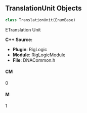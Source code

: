 ## TranslationUnit Objects

```python
class TranslationUnit(EnumBase)
```

ETranslation Unit

**C++ Source:**

- **Plugin**: RigLogic
- **Module**: RigLogicModule
- **File**: DNACommon.h

<a id="unreal.TranslationUnit.CM"></a>

#### CM

0

<a id="unreal.TranslationUnit.M"></a>

#### M

1

<a id="unreal.RotationUnit"></a>